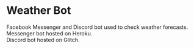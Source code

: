# Weather Bot
Facebook Messenger and Discord bot used to check weather forecasts. <br/>
Messenger bot hosted on Heroku. <br/>
Discord bot hosted on Glitch. <br/>

